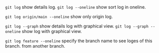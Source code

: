 `git log` show details log.
`git log --oneline` show sort log in oneline.

`git log origin/main --oneline` show only origin log.

`git log --graph` show details log with graphical view.
`git log --graph --oneline` show log with graphical view.

`git log feature --oneline` specify the branch name to see loges of this branch. from another branch.
